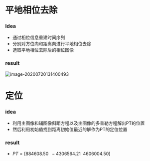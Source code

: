 # 平地相位去除

### Idea

- 通过相位信息重建时间序列
- 分别对方位向和距离向进行平地相位去除
- 选取平地相位去除后的相位图像

### result

![image-20200720131400493](C:\Users\sfpotato\AppData\Roaming\Typora\typora-user-images\image-20200720131400493.png)

# 定位

### idea

- 利用主图像和辅图像斜距方程以及主图像的多普勒方程解出PT的位置
- 然后利用初始值找到距离初始值最近的解作为PT的定位位置

### result

- $PT = [884608.50 \ \ -4306564.21 \ \  4606004.50]$

